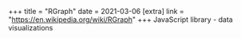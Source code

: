 +++
title = "RGraph"
date = 2021-03-06
[extra]
link = "https://en.wikipedia.org/wiki/RGraph"
+++
JavaScript library - data visualizations

